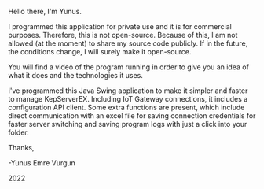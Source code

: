 Hello there,
I'm Yunus.

I programmed this application for private use and it is for commercial purposes. Therefore, this is not open-source.
Because of this, I am not allowed (at the moment) to share my source code publicly. If in the future, the conditions change,
I will surely make it open-source.

You will find a video of the program running in order to give you an idea of what it does and the technologies it uses.

I've programmed this Java Swing application to make it simpler and faster to manage KepServerEX. Including IoT Gateway connections, it includes a configuration API client. Some extra functions are present, which include direct communication with an excel file for saving connection credentials for faster server switching and saving program logs with just a click into your folder.

Thanks,

-Yunus Emre Vurgun

2022
